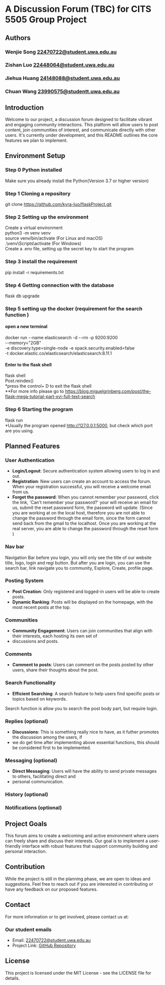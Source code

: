 # A Discussion Forum (TBC) for CITS 5505 Group Project 
## Authors
### Wenjie Song 22470722@student.uwa.edu.au
### Zishan Luo 22448064@student.uwa.edu.au
### Jiehua Huang 24148088@student.uwa.edu.au
### Chuan Wang 23990575@studentt.uwa.edu.au

## Introduction

Welcome to our project, a discussion forum designed to facilitate vibrant and engaging community interactions. This platform will allow users to post content, join communities of interest, and communicate directly with other users. It's currently under development, and this README outlines the core features we plan to implement.

## Environment Setup

### Step 0 Python installed 
Make sure you already install the Python(Version 3.7 or higher version)

### Step 1 Cloning a repository
git clone https://github.com/kyra-luo/flaskProject.git<br>

### Step 2 Setting up the environment 
Create a virtual environment<br>
python3 -m venv venv <br>
source venv/bin/activate (For Linux and macOS)<br>
.\venv\Scripts\activate  (For Windows)<br>
Create a .env file, setting up the secret key to start the program
### Step 3 install the requirement 
pip install -r requirements.txt

### Step 4 Getting connection with the database
flask db upgrade

### Step 5 setting up the docker (requirement for the search function )
#### open a new terminal
docker run --name elasticsearch -d --rm -p 9200:9200 \
    --memory="2GB" \
    -e discovery.type=single-node -e xpack.security.enabled=false \
    -t docker.elastic.co/elasticsearch/elasticsearch:8.11.1
#### Enter to the flask shell
flask shell<br> 
Post.reindex()<br>
*press the control+ D to exit the flask shell<br>
**For more info please go to https://blog.miguelgrinberg.com/post/the-flask-mega-tutorial-part-xvi-full-text-search

### Step 6 Starting the program 
flask run <br>
*Usually the program opened http://127.0.0.1:5000, but check which port are you using.


## Planned Features

### User Authentication

- **Login/Logout**: Secure authentication system allowing users to log in and out.
- **Registration**: New users can create an account to access the forum. When your 
registration successful, you will receive a welcome email from us.
- **Forget the password**: When you cannot remember your password, click the link, 'Can't remember your password?'
your will receive an email for us, submit the reset password form, the password will update. (Since you are working at 
on the local host, therefore you are not able to change the password through the email form, since the form cannot send 
back from the gmail to the localhost. Once you are working at the real server, you are able to change the password 
through the reset form  )

### Nav bar 
Navigation Bar before you login, you will only see the title of our website title, logo, login and regi button. 
But after you are login, you can use the search bar, link navigate you to community, Explore, Create, profile page.

### Posting System

- **Post Creation**: Only registered and logged-in users will be able to create posts.
- **Dynamic Ranking**: Posts will be displayed on the homepage, with the most recent posts at the top.

### Communities

- **Community Engagement**: Users can join communities that align with their interests, each hosting its own set of 
- discussions and posts.

### Comments

- **Comment to posts**: Users can comment on the posts posted by other users, share their thoughts about the post.

### Search Functionality

- **Efficient Searching**: A search feature to help users find specific posts or topics based on keywords.<br>

Search function is allow you to search the post body part, but require login.


### Replies (optional)

- **Discussions**: This is something really nice to have, as it futher promotes the discussion among the users, if 
- we do get time after implementing above essential functions, this should be considered first to be implemented.

### Messaging (optional)

- **Direct Messaging**: Users will have the ability to send private messages to others, facilitating direct and 
- personal communication.

### History (optional)

### Notifications (optional)

## Project Goals

This forum aims to create a welcoming and active environment where users can freely share and discuss their interests. 
Our goal is to implement a user-friendly interface with robust features that support community building and personal 
interaction.

## Contribution

While the project is still in the planning phase, we are open to ideas and suggestions. Feel free to reach out if you 
are interested in contributing or have any feedback on our proposed features.

## Contact

For more information or to get involved, please contact us at:

### Our student emails

- Email: 22470722@student.uwa.edu.au
- Project Link: [GitHub Repository](URL-to-your-repository)

## License

This project is licensed under the MIT License - see the LICENSE file for details.


